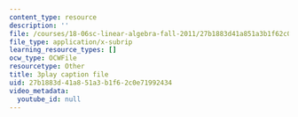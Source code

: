 ```yaml
---
content_type: resource
description: ''
file: /courses/18-06sc-linear-algebra-fall-2011/27b1883d41a851a3b1f62c0e71992434_M0Sa8fLOajA.vtt
file_type: application/x-subrip
learning_resource_types: []
ocw_type: OCWFile
resourcetype: Other
title: 3play caption file
uid: 27b1883d-41a8-51a3-b1f6-2c0e71992434
video_metadata:
  youtube_id: null
---
```


